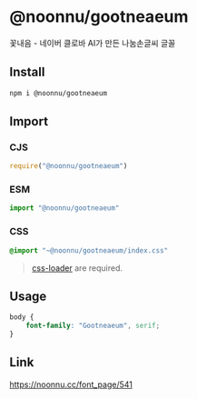 # @noonnu/gootneaeum
꽃내음 - 네이버 클로바 AI가 만든 나눔손글씨 글꼴

## Install
```sh
npm i @noonnu/gootneaeum
```
## Import
### CJS
```js
require("@noonnu/gootneaeum")
```
### ESM
```js
import "@noonnu/gootneaeum"
```
### CSS 
```css
@import "~@noonnu/gootneaeum/index.css"
```
> [css-loader](https://github.com/webpack-contrib/css-loader) are required.

## Usage
```css
body {
    font-family: "Gootneaeum", serif;
}
```

## Link
https://noonnu.cc/font_page/541